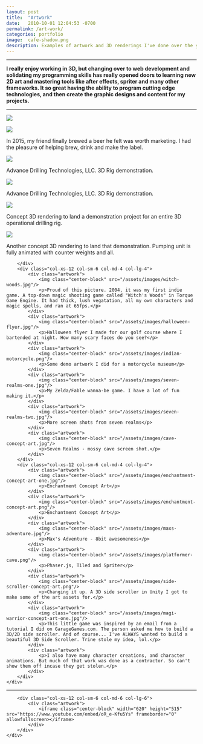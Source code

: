 ```yaml
---
layout: post
title:  "Artwork"
date:   2010-10-01 12:04:53 -0700
permalink: /art-work/
categories: portfolio
image:	cafe-shadow.png
description: Examples of artwork and 3D renderings I've done over the years.
---
```


<div class="row">
	<div class="col-xs-12 col-sm-12 col-md-9 col-md-offset-1 col-lg-9 col-lg-offset-1">
		<hr/>
		<p><strong>I really enjoy working in 3D, but changing over to web development and solidating my programming skills has really opened doors to learning new 2D art and mastering tools like after effects, spriter and many other frameworks. It so great having the ability to program cutting edge technologies, and then create the graphic designs and content for my projects.</strong></p>
		<hr/>
		<div class="col-xs-12 col-sm-6 col-md-4 col-lg-4">
			<div class="artwork">
				<img class="center-block" src="/assets/images/cafe-shadow.png"/>
				<p></p>
			</div>
			<div class="artwork">
				<img class="center-block" src="/assets/images/posh-brewing-labels.jpg"/>
				<p>In 2015, my friend finally brewed a beer he felt was worth marketing. I had the pleasure of helping brew, drink and make the label.</p>
			</div>
			<div class="artwork">
				<img class="center-block" src="/assets/images/rig-concept-art-one.bmp"/>
				<p>Advance Drilling Technologies, LLC. 3D Rig demonstration.</p>
			</div>
			<div class="artwork">
				<img class="center-block" src="/assets/images/rig-conept-art-two.jpg"/>
				<p>Advance Drilling Technologies, LLC. 3D Rig demonstration.</p>
			</div>
			<div class="artwork">
				<img class="center-block" src="/assets/images/pre-rig-proving-art-one.png"/>
				<p>Concept 3D rendering to land a demonstration project for an entire 3D operational drilling rig.</p>
			</div>
			<div class="artwork">
				<img class="center-block" src="/assets/images/pre-rig-proving-art-two.jpg"/>
				<p>Another concept 3D rendering to land that demonstration. Pumping unit is fully animated with counter weights and all.</p>
			</div>

		</div>
		<div class="col-xs-12 col-sm-6 col-md-4 col-lg-4">
			<div class="artwork">
				<img class="center-block" src="/assets/images/witch-woods.jpg"/>
				<p>Proud of this picture. 2004, it was my first indie game. A top-down magic shooting game called "Witch's Woods" in Torque Game Engine. It had thick, lush vegatation, all my own characters and magic spells, and ran at 65fps.</p>
			</div>
			<div class="artwork">
				<img class="center-block" src="/assets/images/halloween-flyer.jpg"/>
				<p>Halloween flyer I made for our golf course where I bartended at night. How many scary faces do you see?</p>
			</div>
			<div class="artwork">
				<img class="center-block" src="/assets/images/indian-motorcycle.png"/>
				<p>Some demo artwork I did for a motorcycle museum</p>
			</div>
			<div class="artwork">
				<img class="center-block" src="/assets/images/seven-realms-one.jpg"/>
				<p>My Zelda/Fable wanna-be game. I have a lot of fun making it.</p>
			</div>
			<div class="artwork">
				<img class="center-block" src="/assets/images/seven-realms-two.jpg"/>
				<p>More screen shots from seven realms</p>
			</div>
			<div class="artwork">
				<img class="center-block" src="/assets/images/cave-concept-art.jpg"/>
				<p>Seven Realms - mossy cave screen shot.</p>
			</div>
		</div>
		<div class="col-xs-12 col-sm-6 col-md-4 col-lg-4">
			<div class="artwork">
				<img class="center-block" src="/assets/images/enchantment-concept-art-one.jpg"/>
				<p>Enchantment Concept Art</p>
			</div>
			<div class="artwork">
				<img class="center-block" src="/assets/images/enchantment-concept-art.png"/>
				<p>Enchantment Concept Art</p>
			</div>
			<div class="artwork">
				<img class="center-block" src="/assets/images/maxs-adventure.jpg"/>
				<p>Max's Adventure - 8bit awesomeness</p>
			</div>
			<div class="artwork">
				<img class="center-block" src="/assets/images/platformer-cave.png"/>
				<p>Phaser.js, Tiled and Spriter</p>
			</div>
			<div class="artwork">
				<img class="center-block" src="/assets/images/side-scroller-concept-art.png"/>
				<p>Changing it up. A 3D side scroller in Unity I got to make some of the art assets for.</p>
			</div>
			<div class="artwork">
				<img class="center-block" src="/assets/images/magi-warrior-concept-art-one.jpg"/>
				<p>This little game was inspired by an email from a tutorial I did on GarageGames.com. The person asked me how to build a 3D/2D side scroller. And of course... I've ALWAYS wanted to build a beautiful 3D Side Scroller. Trine stole my idea, lol.</p>
			</div>
			<div class="artwork">
				<p>I also have many character creations, and character animations. But much of that work was done as a contractor. So can't show them off incase they get stolen.</p>
			</div>
		</div>
	</div>
</div>

<div class="row">
	<div class="col-xs-12 col-sm-12 col-md-9 col-md-offset-1 col-lg-9 col-lg-offset-1">
		<hr/>

		<div class="col-xs-12 col-sm-6 col-md-6 col-lg-6">
			<div class="artwork">
				<iframe class="center-block" width="620" height="515" src="https://www.youtube.com/embed/oR_e-Kfu5Ys" frameborder="0" allowfullscreen></iframe>
			</div>
		</div>
	</div>
</div>
		
